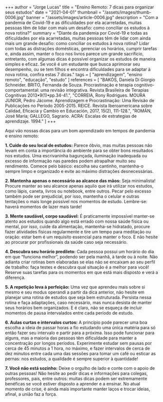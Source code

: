 +++
author = "Jorge Lucas"
title = "Ensino Remoto: 7 dicas para organizar seus estudos"
date = "2021-04-01"
thumbnail = "/assets/images/thumb-0006.jpg"
banner = "/assets/images/article-0006.jpg"
description = "Com a pandemia de Covid-19 e as dificuldades por ela acarretadas, muitas pessoas têm de lidar com mais um desafio: como conciliar os estudos à nova rotina?"
summary = "Diante da pandemia por Covid-19 e todas as dificuldades por ela acarretadas, muitas pessoas têm de lidar com ainda mais um grande desafio: como conciliar os estudos à nova rotina? Lidar com todas as distrações domésticas, gerenciar os horários, cumprir tarefas e, ainda assim, manter o foco nos livros parece um grande sacrifício, entretanto, com algumas dicas é possível organizar os estudos de maneira simples e eficaz. Se você é um estudante que busca aprimorar seu desempenho, ou se tem filhos e encontra dificuldades para se adaptar à nova rotina, confira estas 7 dicas."
tags = [
    "aprendizagem",
    "ensino remoto",
    "educação",
    "estudo"
]
references = [
"BAKÓS, Daniela Di Giorgio Schneider. BRITO, Fernanda de Souza. Procrastinação e terapia cognitivo-comportamental: uma revisão integrativa. Revista Brasileira de Terapias Cognitivas 2013•9(1)•pp.34-41.",
"CORREIA, Rony Rodrigues. MOURA JUNIOR, Pedro Jácome. Aprendizagem e Procrastinação: Uma Revisão de Publicações no Período 2005-2015. REICE. Revista Iberoamericana sobre Calidad, Eficacia y Cambio en Educación, 2017, 15(2), 111-128.",
"ROMÁN, José María; GALLEGO, Sagrario. ACRA: Escalas de estrategias de aprendizaje. 1994."
]
+++

Aqui vão nossas dicas para um bom aprendizado em tempos de pandemia e ensino remoto:

**1. Cuide do seu local de estudos:** Parece óbvio, mas muitas pessoas não levam em conta a importância do ambiente para se obter bons resultados nos estudos. Uma escrivaninha bagunçada, iluminação inadequada ou excesso de informação nas paredes podem atrapalhar muito seu rendimento. Comece pelo básico: escolha seu cantinho, mantenha-o sempre limpo e organizado e evite ao máximo distrações desnecessárias.

**2. Mantenha apenas o necessário ao alcance das mãos:** Seja minimalista! Procure manter ao seu alcance apenas aquilo que irá utilizar nos estudos, como lápis, caneta, livros ou notebook, entre outros. Pecar pelo excesso também pode ser prejudicial, por isso, mantenha o celular e outras tentações o mais longe possível nos momentos de estudo. Lembre-se: haverá momentos de lazer mais tarde!

**3. Mente saudável, corpo saudável:** É praticamente impossível manter-se atento aos estudos quando algo está errado com nossa saúde física ou mental, por isso, cuide da alimentação, mantenha-se hidratado, procure fazer atividades físicas regularmente e tire um tempo para meditação ou oração: estar bem é um requisito essencial para manter o foco. E não hesite ao procurar por profissionais da saúde caso seja necessário.

**4. Descubra seu horário predileto:** Cada pessoa possui um horário do dia em que “funciona melhor”, podendo ser pela manhã, à tarde ou à noite. Não adianta criar rotinas bem elaboradas se elas não se encaixam ao seu perfil de trabalho: faça testes e descubra qual situação é a melhor para você! Reserve suas tarefas para os momentos em que está mais disposto e verá a diferença.

**5. A repetição leva à perfeição:** Uma vez que aprendeu mais sobre si mesmo e seu modus operandi a partir da dica anterior, não hesite em planejar uma rotina de estudos que seja bem estruturada. Persista nessa rotina e faça adaptações, caso necessário, mas nunca desista de manter seus horários bem organizados. E é claro, não se esqueça de incluir momentos de pausa intervalados entre cada período de estudo.

**6. Aulas curtas e intervalos curtos:** A princípio pode parecer uma boa escolha a ideia de passar horas a fio estudando uma única matéria para só então fazer seu intervalo e partir para a próxima. Isso pode funcionar para alguns, mas a maioria das pessoas têm dificuldade para manter a concentração por longos períodos. Experimente estudar sem pausas por cerca de 45 minutos a 1 hora, no máximo, e fazer intervalos de cerca de dez minutos entre cada uma das sessões para tomar um café ou esticar as pernas: nos estudos, a qualidade é sempre superior à quantidade!

**7. Você não está sozinho:** Deixe o orgulho de lado e conte com o apoio de outras pessoas! Não hesite ao pedir dicas e informações para colegas, professores, pais, entre outros: muitas dicas podem ser extremamente benéficas se você estiver disposto a aprender e a ensinar. No atual momento de crise, é ainda mais importante manter laços e trocar ideias, afinal, a união faz a força.